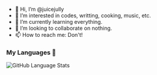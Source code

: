 - 👋 Hi, I’m @juicejully
- 👀 I’m interested in codes, writting, cooking, music, etc.
- 🌱 I’m currently learning everything.
- 💞️ I’m looking to collaborate on nothing.
- 📫 How to reach me: Don't!

### My Languages 🍕
![GitHub Language Stats](https://github.com/juicejully/juicejully/main/github-metrics.svg)
